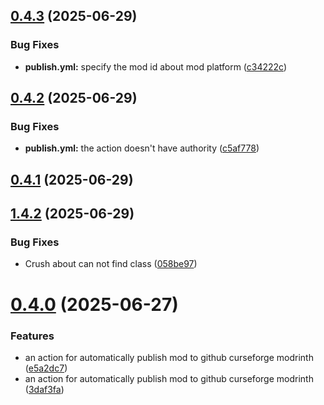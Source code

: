 ## [0.4.3](https://github.com/ticsea/quickpickme/compare/v0.4.2...v0.4.3) (2025-06-29)


### Bug Fixes

* **publish.yml:** specify the mod id about mod platform ([c34222c](https://github.com/ticsea/quickpickme/commit/c34222c40c6edab4fcae5101053017a240e1ab48))



## [0.4.2](https://github.com/ticsea/quickpickme/compare/v0.4.1...v0.4.2) (2025-06-29)


### Bug Fixes

* **publish.yml:** the action doesn't have authority ([c5af778](https://github.com/ticsea/quickpickme/commit/c5af778601979dd40a7063c7e2cfd31abcec8265))



## [0.4.1](https://github.com/ticsea/quickpickme/compare/v1.4.2...v0.4.1) (2025-06-29)



## [1.4.2](https://github.com/ticsea/quickpickme/compare/v0.4.0...v1.4.2) (2025-06-29)


### Bug Fixes

* Crush about can not find class ([058be97](https://github.com/ticsea/quickpickme/commit/058be9716bf3f3a947ca8b70c21a1734ff1bba66))



# [0.4.0](https://github.com/ticsea/quickpickme/compare/v1.4.1...v0.4.0) (2025-06-27)


### Features

* an action for automatically publish mod to github curseforge modrinth ([e5a2dc7](https://github.com/ticsea/quickpickme/commit/e5a2dc7f8df09936164a4a761bc7a98931a8fb27))
* an action for automatically publish mod to github curseforge modrinth ([3daf3fa](https://github.com/ticsea/quickpickme/commit/3daf3fa376210774d7a7b5c3d50517dd4e7a20f7))



